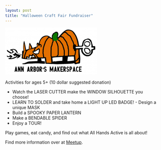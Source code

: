 ```yaml
---
layout: post
title: "Halloween Craft Fair Fundraiser"
---
```


![Pumpkin Rhino](/img/halloween-logo.png)

Activities for ages 5+ (10 dollar suggested donation)

- Watch the LASER CUTTER make the WINDOW SILHOUETTE you choose!
- LEARN TO SOLDER and take home a LIGHT UP LED BADGE! - Design a unique MASK
- Build a SPOOKY PAPER LANTERN
- Make a BENDABLE SPIDER
- Enjoy a TOUR!

Play games, eat candy, and find out what All Hands Active is all about!

Find more information over at <a title="Meetup" href="https://www.meetup.com/AllHandsActive/events/243962536/" target="_blank">Meetup</a>.